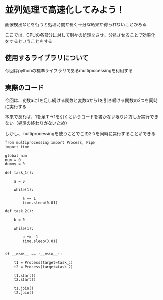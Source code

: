 # 並列処理で高速化してみよう！

画像検出などを行うと処理時間が長く十分な結果が得られないことがある

ここでは、CPUの各部分に対して別々の処理をさせ、分担させることで効率化をするということをする

## 使用するライブラリについて

今回はpythonの標準ライブラリであるmultiprocessingを利用する

## 実際のコード

今回は、変数aに1を足し続ける関数と変数bから1を引き続ける関数の2つを同時に実行する

本来であれば、1を足す→1を引くというコードを書かない限り片方しか実行できない（処理の終わりがないため）

しかし、multiprocessingを使うことでこの2つを同時に実行することができる

```
from multiprocessing import Process, Pipe
import time

global num
num = 0
dummy = 0

def task_1():

    a = 0

    while(1):

        a += 1
        time.sleep(0.01)

def task_2():

    b = 0

    while(1):

        b += -1
        time.sleep(0.01)


if __name__ == '__main__':
  
    t1 = Process(target=task_1)
    t2 = Process(target=task_2)

    t1.start()
    t2.start()

    t1.join()
    t2.join()
 ```
